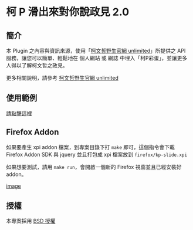 # 柯 P 滑出來對你說政見 2.0


## 簡介

本 Plugin 之內容與資訊來源，使用「[柯文哲野生官網 unlimited](http://unlimited.kptaipei.tw/)」所提供之 API 服務，讓您可以簡單、輕鬆地在 個人網站 或 網誌 中埋入「柯P彩蛋」，並讓更多人得以了解柯文哲之政見。

更多相關說明，請參考 [柯文哲野生官網 unlimited](http://unlimited.kptaipei.tw/)


## 使用範例

[請點擊這裡](http://goooooooogle.github.io/kp/)


## Firefox Addon

如果要產生 xpi addon 檔案，到專案目錄下打 `make` 即可，這個指令會下載 Firefox Addon SDK 與 jquery 並且打包成 xpi 檔案放到 `firefox/kp-slide.xpi`

如果想要測試，請用 `make run`，會開啟一個新的 Firefox 視窗並且已經安裝好 addon。


[image](http://i.imgur.com/43Mm5gW.png)

## 授權

本專案採用 [BSD 授權](https://github.com/goooooooogle/kp/blob/gh-pages/LICENSE)
